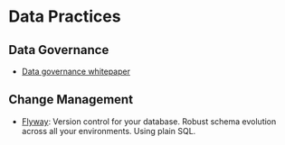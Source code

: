 # Data Practices

## Data Governance
- [Data governance whitepaper](http://services.google.com/fh/files/misc/principles_best_practices_for_data-governance.pdf)

## Change Management
- [Flyway](https://flywaydb.org/): Version control for your database. Robust schema evolution across all your environments. Using plain SQL.
